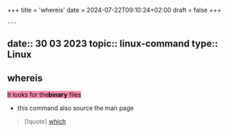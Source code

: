 +++
title = 'whereis'
date = 2024-07-22T09:10:24+02:00
draft = false
+++

    ---
date:: 30 03 2023
topic:: linux-command
type:: Linux
---
## whereis 
<mark style="background: #FF5582A6;">It looks for the**binary** files </mark>
- this command also source the  man page 
>[!quote] 
>[which](/obisdian_ntoes/notes_obsidian/Linux/commands/which.md)